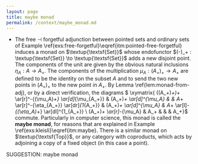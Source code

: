 ```yaml
---
layout: page
title: maybe monad
permalink: /context/maybe_monad.md
---
```

-  The free $\dashv$ forgetful adjunction between pointed sets and ordinary sets of Example \ref{exs:free-forgetful}\eqref{itm:pointed-free-forgetful} induces a monad on $\textup{\textsf{Set}}$ whose endofunctor $(-)_+ : \textup{\textsf{Set}} \to \textup{\textsf{Set}}$ adds a new disjoint point. The components of the unit are given by the obvious natural inclusions $\eta_A : A \to A_+$. The components of the multiplication $\mu_A : (A_+)_+ \to A_+$ are defined to be the identity on the subset $A$ and to send the two new points in $(A_+)_+$ to the new point in $A_+$. By Lemma \ref{lem:monad-from-adj}, or by a direct verification, the diagrams
$ \xymatrix{ ((A_+)_+)_+ \ar[r]^-{(\mu_A)_+} \ar[d]_{\mu_{A_+}} & (A_+)_+ \ar[d]^{\mu_A} & & A_+ \ar[r]^-{\eta_{A_+}} \ar[dr]_{1_{A_+}} & (A_+)_+ \ar[d]^{\mu_A} & A_+ \ar[l]_-{(\eta_A)_+} \ar[dl]^{1_{A_+}} \\ (A_+)_+ \ar[r]_-{\mu_A} & A_+ & & & A_+}$ commute. Particularly in computer science, this monad is called the **maybe monad**, for reasons that are explained in Example \ref{exs:kleisli}\eqref{itm:maybe}. There is a similar monad on $\textup{\textsf{Top}}$, or any category with coproducts, which acts by adjoining a copy of a fixed object (in this case a point).

SUGGESTION: maybe monad